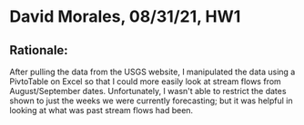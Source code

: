 # David Morales, 08/31/21, HW1
## Rationale:
After pulling the data from the USGS website, I manipulated the data using a PivtoTable on Excel so that I could more easily look at stream flows from August/September dates. Unfortunately, I wasn't able to restrict the dates shown to just the weeks we were currently forecasting; but it was helpful in looking at what was past stream flows had been. 
